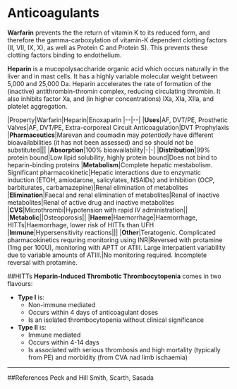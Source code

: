 # Anticoagulants

**Warfarin** prevents the the return of vitamin K to its reduced form, and therefore the gamma-carboxylation of vitamin-K dependent clotting factors (II, VII, IX, X), as well as Protein C and Protein S). This prevents these clotting factors binding to endothelium.

**Heparin** is a mucopolysaccharide organic acid which occurs naturally in the liver and in mast cells. It has a highly variable molecular weight between 5,000 and 25,000 Da. Heparin accelerates the rate of formation of the (inactive) antithrombin-thromin complex, reducing circulating thrombin. It also inhibits factor Xa, and (in higher concentrations) IXa, XIa, XIIa, and platelet aggregation.

|Property|Warfarin|Heparin|Enoxaparin
|--|--|
|**Uses**|AF, DVT/PE, Prosthetic Valves|AF, DVT/PE, Extra-corporeal Circuit Anticoagulation|DVT Prophylaxis
|**Pharmaceutics**|Marevan and coumadin may *potentially* have different bioavailabilities (it has not been assessed) and so should not be substituted|||
|**Absorption**|100% bioavailability|-|-|
|**Distribution**|99% protein bound|Low lipid solubility, highly protein bound|Does not bind to heparin-binding proteins
|**Metabolism**|Complete hepatic mestabolism. Significant pharmacokinetic|Hepatic interactions due to enzymatic induction (ETOH, amiodarone, salicylates, NSAIDs) and inhibition (OCP, barbiturates, carbamazepine)|Renal elimination of metabolites
|**Elimination**|Faecal and renal elimination of metabolites|Renal of inactive metabolites|Renal of active drug and inactive metabolites
|**CVS**|Microthrombi|Hypotension with rapid IV administration||
|**Metabolic**||Osteoporosis||
|**Haeme**|Haemorrhage|Haemorrhage, HITTs|Haemorrhage, lower risk of HITTs than UFH
|**Immune**|Hypersensitivity reactions|||
|**Other**|Teratogenic. Complicated pharmacokinetics requring monitoring using INR|Reversed with protamine (1mg per 100U), monitoring with APTT or ATIII. Large interpatient variability due to variable amounts of ATIII.|No monitoring required. Incomplete reversal with protamine.


##HITTs
**Heparin-Induced Thrombotic Thrombocytopenia** comes in two flavours:
* **Type I** is:
    * Non-immune mediated
    * Occurs within 4 days of anticoagulant doses
    * Is an isolated thrombocytopenia without clinical significance
* **Type II** is:
    * Immune mediated
    * Occurs within 4-14 days
    * Is associated with serious thrombosis and high mortality (typically from PE) and morbidity (from CVA nad limb ischaemia)

---
##References
Peck and Hill
Smith, Scarth, Sasada
